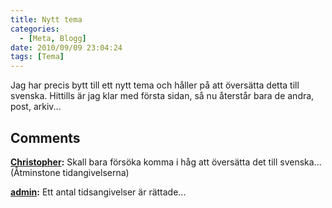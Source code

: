 ```yaml
---
title: Nytt tema
categories:
  - [Meta, Blogg]
date: 2010/09/09 23:04:24
tags: [Tema]
---
```

Jag har precis bytt till ett nytt tema och håller på att översätta detta till svenska. Hittills är jag klar med första sidan, så nu återstår bara de andra, post, arkiv...

## Comments

**[Christopher](#5 "2010-09-09 02:05:47"):** Skall bara försöka komma i håg att översätta det till svenska... (Åtminstone tidangivelserna)

**[admin](#6 "2010-09-09 02:13:40"):** Ett antal tidsangivelser är rättade...
